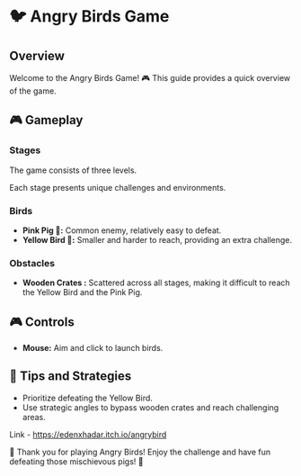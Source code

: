 # 🐦 Angry Birds Game 

## Overview

Welcome to the Angry Birds Game! 🎮 This guide provides a quick overview of the game.

## 🎮 Gameplay

### Stages

The game consists of three levels.



Each stage presents unique challenges and environments.

### Birds

- **Pink Pig 🐷:** Common enemy, relatively easy to defeat.
- **Yellow Bird 💛:** Smaller and harder to reach, providing an extra challenge.

### Obstacles

- **Wooden Crates :** Scattered across all stages, making it difficult to reach the Yellow Bird and the Pink Pig.

## 🎮 Controls

- **Mouse:** Aim and click to launch birds.


## 🌟 Tips and Strategies

- Prioritize defeating the Yellow Bird.
- Use strategic angles to bypass wooden crates and reach challenging areas.

Link - https://edenxhadar.itch.io/angrybird


 🚀 Thank you for playing Angry Birds! Enjoy the challenge and have fun defeating those mischievous pigs! 🎉
